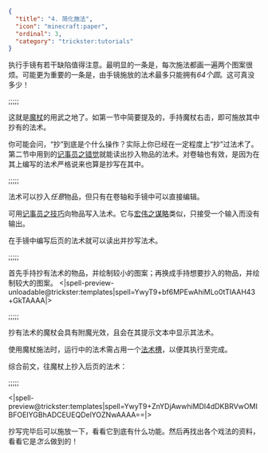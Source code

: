 ```json
{
  "title": "4. 简化施法",
  "icon": "minecraft:paper",
  "ordinal": 3,
  "category": "trickster:tutorials"
}
```

执行手镜有若干缺陷值得注意。最明显的一条是，每次施法都画一遍两个图案很烦。可能更为重要的一条是，由手镜施放的法术最多只能拥有*64个圆*。这可真没多少！

;;;;;

这就是[魔杖](^trickster:items/wand)的用武之地了。如第一节中简要提及的，手持魔杖右击，即可施放其中抄有的法术。


你可能会问，“抄”到底是个什么操作？实际上你已经在一定程度上“抄”过法术了。第二节中用到的[记事员之错觉](^trickster:tricks/basic#3)就能读出抄入物品的法术。对卷轴也有效，是因为在其上编写的法术严格说来也算是抄写在其中。

;;;;;

法术可以抄入*任意*物品，但只有在卷轴和手镜中可以直接编辑。


可用[记事员之技巧](^trickster:tricks/basic#4)向物品写入法术。它与[宏伟之谋略](^trickster:distortions/functions#3)类似，只接受一个输入而没有输出。


在手镜中编写后页的法术就可以读出并抄写法术。

;;;;;

首先手持抄有法术的物品，并绘制较小的图案；再换成手持想要抄入的物品，并绘制较大的图案。
<|spell-preview-unloadable@trickster:templates|spell=YwyT9+bf6MPEwAhiMLo0tTIAAH43+GkTAAAA|>

;;;;;

抄有法术的魔杖会具有附魔光效，且会在其提示文本中显示其法术。


使用魔杖施法时，运行中的法术需占用一个[法术槽](^trickster:concepts/multi_tick)，以便其执行至完成。


综合前文，往魔杖上抄入后页的法术：

;;;;;

<|spell-preview@trickster:templates|spell=YwyT9+ZnYDjAwwhiMDI4dDKBRVwOMIBFOEIYGBhADCEUEQDelYOZNwAAAA==|>

抄写完毕后可以施放一下，看看它到底有什么功能。然后再找出各个戏法的资料，看看它是*怎么*做到的！
